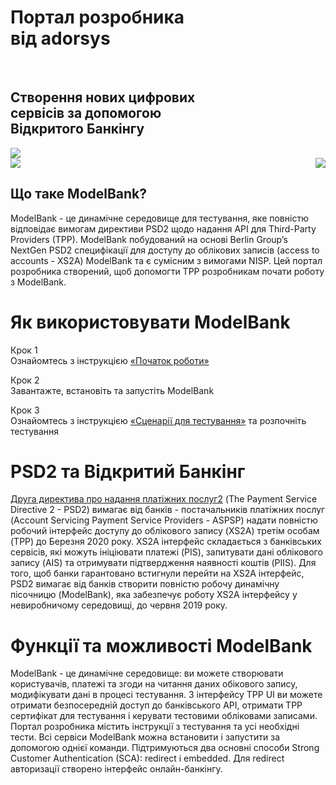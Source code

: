 <div class="container-fluid hero">

<div class="row">
<div class="col-2"></div>
<div class="col-4">
<h1>Портал розробника <br/> від adorsys <br/></h1><br/><h2> Створення нових цифрових <br/> сервісів за допомогою
 <br/> Відкритого Банкінгу
</h2>
</div>
<div class="col-5">
    <div class="text-center">
<img src="../assets/images/modelbank-illustration.svg" class="image-fluid">
</div>

</div>
</div>
<img src="../assets/images/dots-left.svg" class="image-fluid">
<img src="../assets/images/dots-right.svg" style="float:right" class="image-fluid">
</div>

<div class="what-sandbox-wrapper container">

## Що таке ModelBank?

ModelBank - це динамічне середовище для тестування, яке повністю відповідає вимогам директиви PSD2 щодо надання API для Third-Party Providers (TPP). ModelBank побудований на основі Berlin Group’s NextGen PSD2 специфікації для доступу до облікових записів (access to accounts - XS2A) ModelBank та є сумісним з вимогами NISP. Цей портал розробника створений, щоб допомогти TPP розробникам почати роботу з ModelBank.

</div>

<div class="how-use-api">

# Як використовувати ModelBank

<div class="steps-wrapper">

Крок 1 <br/>
Ознайомтесь з інструкцією [«Початок роботи»](/getting-started)

<div class="arrow-right"></div>

Крок 2 <br/>
Завантажте, встановіть та запустіть ModelBank

<div class="arrow-right"></div>

Крок 3 <br/>
Ознайомтесь з інструкцією [«Сценарії для тестування»](/test-cases) та розпочніть тестування

</div>
</div>

<div class="open-banking">
<div class="divider"></div>

# PSD2 та Відкритий Банкінг

[Друга директива про надання платіжних послуг2](https://eur-lex.europa.eu/legal-content/EN/TXT/PDF/?uri=CELEX:32015L2366&from=EN) (The Payment Service Directive 2 - PSD2) вимагає від банків - постачальників платіжних послуг (Account Servicing Payment Service Providers - ASPSP) надати повністю робочий інтерфейс доступу до облікового запису (XS2A) третім особам (TPP) до Березня 2020 року. XS2A інтерфейс складається з банківських сервісів, які можуть ініціювати платежі (PIS), запитувати дані облікового запису (AIS) та отримувати підтвердження наявності коштів (PIIS). Для того, щоб банки гарантовано встигнули перейти на XS2A інтерфейс, PSD2 вимагає від банків створити повністю робочу динамічну пісочницю (ModelBank), яка забезпечує роботу XS2A інтерфейсу у невиробничому середовищі, до червня 2019 року.

</div>

<div class="features-text">

# Функції та можливості ModelBank

ModelBank - це динамічне середовище: ви можете створювати користувачів, платежі та згоди на читання даних обікового запису, модифікувати дані в процесі тестування. З інтерфейсу TPP UI ви можете отримати безпосередній доступ до банківського API, отримати TPP сертифікат для тестування і керувати тестовими обліковами записами. Портал розробника містить інструкції з тестування та усі необхідні тести. Всі сервіси ModelBank можна встановити і запустити за допомогою однієї команди. Підтримуються два основні способи Strong Customer Authentication (SCA): redirect і embedded. Для redirect авторизації створено інтерфейс онлайн-банкінгу.

</div>
